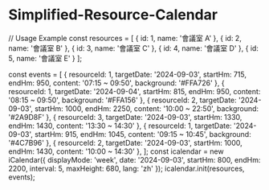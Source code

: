 # Simplified-Resource-Calendar

// Usage Example
const resources = [
    { id: 1, name: '會議室 A' },
    { id: 2, name: '會議室 B' },
    { id: 3, name: '會議室 C' },
    { id: 4, name: '會議室 D' },
    { id: 5, name: '會議室 E' }
];

const events = [
    { resourceId: 1, targetDate: '2024-09-03', startHm: 715, endHm: 950, content: '07:15 ~ 09:50', background: '#FFA726' },
    { resourceId: 1, targetDate: '2024-09-04', startHm: 815, endHm: 950, content: '08:15 ~ 09:50', background: '#FFA156' },
    { resourceId: 2, targetDate: '2024-09-03', startHm: 1000, endHm: 2250, content: '10:00 ~ 22:50', background: '#2A9D8F' },
    { resourceId: 3, targetDate: '2024-09-03', startHm: 1330, endHm: 1430, content: '13:30 ~ 14:30' },
    { resourceId: 1, targetDate: '2024-09-03', startHm: 915, endHm: 1045, content: '09:15 ~ 10:45', background: '#4C7B96' },
    { resourceId: 2, targetDate: '2024-09-03', startHm: 1000, endHm: 1430, content: '10:00 ~ 14:30' },
];
const icalendar = new iCalendar({ displayMode: 'week', date: '2024-09-03', startHm: 800, endHm: 2200, interval: 5, maxHeight: 680, lang: 'zh' });
icalendar.init(resources, events);
